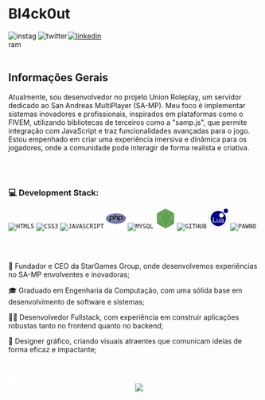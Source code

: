 <div dsplay="inline-block">

 
 <h1 align="left">Bl4ck0ut</h1>
 <a href="https://www.instagram.com/unionsamp/">
    <img align="left" width="60px" src="https://i.imgur.com/AdWBK6E.png" alt="instagram" style="vertical-align:top;">
  </a> 
  <a href="https://discord.gg/GNdCHWjvjk">
    <img align="left" width="60px" src="https://i.imgur.com/mHz78jS.png" alt="twitter" style="vertical-align:top;">
  </a>
  <a href="https://www.youtube.com/@unionsamp">
    <img width="60px" src="https://i.imgur.com/3YgxCgH.png" alt="linkedin" style="vertical-align:top;">
  </a>

</div>





</br>
</br>

## Informações Gerais

Atualmente, sou desenvolvedor no projeto Union Roleplay, um servidor dedicado ao San Andreas MultiPlayer (SA-MP). Meu foco é implementar sistemas inovadores e profissionais, inspirados em plataformas como o FIVEM, utilizando bibliotecas de terceiros como a "samp.js", que permite integração com JavaScript e traz funcionalidades avançadas para o jogo. Estou empenhado em criar uma experiência imersiva e dinâmica para os jogadores, onde a comunidade pode interagir de forma realista e criativa.

</br>
</br>

### 💻 Development Stack:
 
<code><img width="40px" src="https://cdn.jsdelivr.net/gh/devicons/devicon/icons/html5/html5-original-wordmark.svg" title = "HTML5"/></code>
<code><img width="40px" src="https://cdn.jsdelivr.net/gh/devicons/devicon/icons/css3/css3-original-wordmark.svg" title = "CSS3"/></code>
<code><img width="40px" src="https://cdn.jsdelivr.net/gh/devicons/devicon/icons/javascript/javascript-original.svg" title = "JAVASCRIPT"/></code>
<code><img width="40px" src="https://github.com/devicons/devicon/blob/master/icons/php/php-original.svg" title = "PHP"/></code>
<code><img width="40px" src="https://cdn.jsdelivr.net/gh/devicons/devicon/icons/mysql/mysql-original.svg" title = "MYSQL"/></code>
<code><img width="40px" src="https://github.com/devicons/devicon/blob/master/icons/nodejs/nodejs-plain.svg" title = "NODE.JS"/></code>
<code><img width="40px" src="https://cdn.jsdelivr.net/gh/devicons/devicon/icons/github/github-original.svg" title = "GITHUB"/></code>
<code><img width="40px" src="https://github.com/devicons/devicon/blob/master/icons/lua/lua-original.svg" title = "LUA"/></code>
<code><img width="40px" src="https://camo.githubusercontent.com/95ce3e3376aea65f4602393e5650d381ca0a8d48b08f2413ad43e338c3f69cfc/68747470733a2f2f692e696d6775722e636f6d2f564a4c486a664d2e706e67" title = "PAWNO"/></code>


</br>
</br>
<div display="inline-block">
 <p align="left">🚀 Fundador e CEO da StarGames Group, onde desenvolvemos experiências no SA-MP envolventes e inovadoras;</p>
 <p align="left">🎓 Graduado em Engenharia da Computação, com uma sólida base em desenvolvimento de software e sistemas;</p>
 <p align="left">👨‍💻 Desenvolvedor Fullstack, com experiência em construir aplicações robustas tanto no frontend quanto no backend;</p>
 <p align="left">🎨 Designer gráfico, criando visuais atraentes que comunicam ideias de forma eficaz e impactante;</p>
</div>



</br>

<a href="https://www.instagram.com/hnlksx" target="_blank"><img align="left" alt="Instagram" width="22px" src="https://github.com/Aakarsh-B/trying-repos/blob/master/insta.svg" />

##
<p align="center">
<a href="https://github.com/isbl4ck">
  <img height="180em" src="https://github-readme-stats-eight-theta.vercel.app/api?username=isbl4ck&show_icons=true&theme=algolia&include_all_commits=true&count_private=true"/>
</a>
</p>
